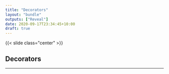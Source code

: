 ```yaml
---
title: "Decorators"
layout: "bundle"
outputs: ["Reveal"]
date: 2020-09-17T23:34:45+10:00
draft: true
---
```


{{< slide class="center" >}}

## Decorators

---


